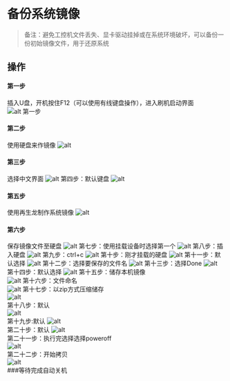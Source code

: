 # 备份系统镜像
 
> 备注：避免工控机文件丢失、显卡驱动挂掉或在系统环境破坏，可以备份一份初始镜像文件，用于还原系统

## 操作
#### 第一步
插入U盘，开机按住F12（可以使用有线键盘操作），进入刷机启动界面
![alt 第一步](images/lQLPJwDCetAopwbNBD3NCGmwBeApK3fykssEPgo_EcB8AQ_2153_1085.png)
#### 第二步
使用硬盘来作镜像
![alt](images/lQLPJwospArGKAbNBG7NCEqwTvJWVkqz2FsEPgo_GgCFAQ_2122_1134.png)
#### 第三步
选择中文界面
![alt](images/lQLPJwdL8ziBiAbNBG_NCAewb7ZWChcktagEPgo_GcCyAQ_2055_1135.png)
第四步：默认键盘
![alt](images/5.png)
#### 第五步
使用再生龙制作系统镜像
![alt](images/8.png)
#### 第六步
保存镜像文件至硬盘
![alt](images/6.png)
第七步：使用挂载设备时选择第一个
![alt](images/10.png)
第八步：插入硬盘
![alt](images/0.png)
第九步：ctrl+c
![alt](images/l9.png)
第十步：刚才挂载的硬盘
![alt](images/E.png)
第十一步：默认选择
![alt](images/E09png.png)
第十二步：选择要保存的文件名
![alt](images/63.png)
第十三步：选择Done
![alt](images/D2.png)
第十四步：默认选择
![alt](images/76AE.png)
第十五步：储存本机镜像  
![alt](images/94D879.png)
第十六步：文件命名   
![alt](images/DC2EF.png)
第十七步：以zip方式压缩储存   
![alt](images/720q90g.jpg)  
第十八步：默认    
![alt](images/hh.jpg)  
第十九步:默认 
![alt](images/f.jpg)  
第二十步：默认 
![alt](images/g.jpg)  
第二十一步：执行完选择选择poweroff   
![alt](images/k.jpg)   
第二十二步：开始拷贝    
![alt](images/l.jpg)   
###等待完成自动关机